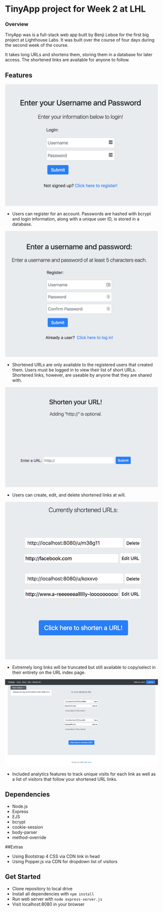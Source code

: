 # TinyApp project for Week 2 at LHL

### Overview

TinyApp was is a full-stack web app built by Benji Leboe for the first big project at Lighthouse Labs. It was built over the course of four days during the second week of the course.

It takes long URLs and shortens them, storing them in a database for later access. The shortened links are available for anyone to follow. 


## Features

![loginpage](./screengrabs/login.png)

- Users can register for an account. Passwords are hashed with bcrypt and login information, along with a unique user ID, is stored in a database.

![registerpage](./screengrabs/register.png)

- Shortened URLs are only available to the registered users that created them. Users must be logged in to view their list of short URLs. Shortened links, however, are useable by anyone that they are shared with.

![shortener](./screengrabs/shortener.png)

- Users can create, edit, and delete shortened links at will.

![index](./screengrabs/index.png)

- Extremely long links will be truncated but still available to copy/select in their entirety on the URL index page.

![mainindex](./screengrabs/newURLindex.png)

- Included analytics features to track unique visits for each link as well as a list of visitors that follow your shortened URL links.

## Dependencies

- Node.js
- Express
- EJS
- bcrypt
- cookie-session
- body-parser
- method-override

##Extras

- Using Bootstrap 4 CSS via CDN link in head
- Using Popper.js via CDN for dropdown list of visitors

## Get Started

- Clone repository to local drive
- Install all dependencies with `npm install`
- Run web server with `node express-server.js`
- Visit localhost:8080 in your browser
